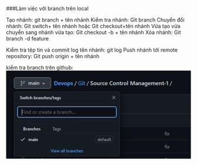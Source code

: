 ###Làm việc với branch trên local 


Tạo nhánh: git branch + tên nhánh
Kiểm tra nhánh: Git branch
Chuyển đổi nhánh: Git switch+ tên nhánh hoặc Git checkout+tên nhánh
Vừa tạo vừa chuyển sang nhánh vừa tạo: Git checkout -b + tên nhánh
Xóa nhánh: Git branch -d feature

Kiểm tra tệp tin và commit log tên nhánh: git log
Push nhánh tới remote repository: Git push origin + tên nhánh



kiểm tra branch trên github:
![](Screenshot%202023-03-28%20141112.png)